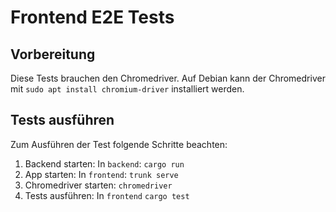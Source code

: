 # Frontend E2E Tests

## Vorbereitung

Diese Tests brauchen den Chromedriver.
Auf Debian kann der Chromedriver mit `sudo apt install chromium-driver` installiert werden.

## Tests ausführen

Zum Ausführen der Test folgende Schritte beachten:

1) Backend starten: In `backend`: `cargo run`
2) App starten: In `frontend`: `trunk serve`
3) Chromedriver starten: `chromedriver`
4) Tests ausführen: In `frontend` `cargo test`
